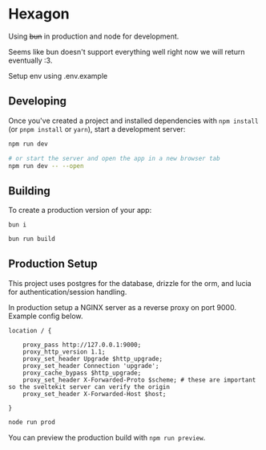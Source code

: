 # Hexagon

Using ~~bun~~ in production and node for development.

Seems like bun doesn't support everything well right now we will return eventually :3.

Setup env using .env.example

## Developing

Once you've created a project and installed dependencies with `npm install` (or `pnpm install` or `yarn`), start a development server:

```bash
npm run dev

# or start the server and open the app in a new browser tab
npm run dev -- --open
```

## Building

To create a production version of your app:

```
bun i
```

```bash
bun run build
```

## Production Setup

This project uses postgres for the database, drizzle for the orm, and lucia for authentication/session handling.

In production setup a NGINX server as a reverse proxy on port 9000. Example config below.

```nginx
location / {

    proxy_pass http://127.0.0.1:9000;
    proxy_http_version 1.1;
    proxy_set_header Upgrade $http_upgrade;
    proxy_set_header Connection 'upgrade';
    proxy_cache_bypass $http_upgrade;
    proxy_set_header X-Forwarded-Proto $scheme; # these are important so the sveltekit server can verify the origin
    proxy_set_header X-Forwarded-Host $host;

}
```

```bash
node run prod
```

You can preview the production build with `npm run preview`.
